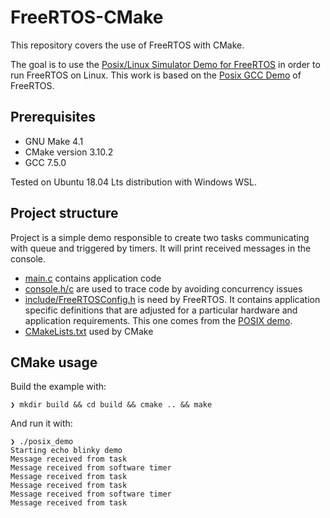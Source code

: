 # FreeRTOS-CMake

This repository covers the use of FreeRTOS with CMake.

The goal is to use the [Posix/Linux Simulator Demo for FreeRTOS](https://www.freertos.org/FreeRTOS-simulator-for-Linux.html) in order to run FreeRTOS on Linux. This work is based on the [Posix GCC Demo](https://github.com/FreeRTOS/FreeRTOS/tree/master/FreeRTOS/Demo/Posix_GCC) of FreeRTOS. 

## Prerequisites
- GNU Make 4.1
- CMake version 3.10.2
- GCC 7.5.0

Tested on Ubuntu 18.04 Lts distribution with Windows WSL.

## Project structure
Project is a simple demo responsible to create two tasks communicating with queue and triggered by timers. It will print received messages in the console.
- [main.c](main.c) contains application code
- [console.h/c](console.h) are used to trace code by avoiding concurrency issues
- [include/FreeRTOSConfig.h](FreeRTOSConfig.h) is need by FreeRTOS. It contains application specific definitions that are adjusted for a particular hardware and application requirements. This one comes from the [POSIX demo](https://github.com/FreeRTOS/FreeRTOS/blob/master/FreeRTOS/Demo/Posix_GCC/FreeRTOSConfig.h).
- [CMakeLists.txt](CMakeLists.txt) used by CMake

## CMake usage

Build the example with:

```
❯ mkdir build && cd build && cmake .. && make
```

And run it with:
```
❯ ./posix_demo
Starting echo blinky demo
Message received from task
Message received from software timer
Message received from task
Message received from task
Message received from software timer
Message received from task
```

